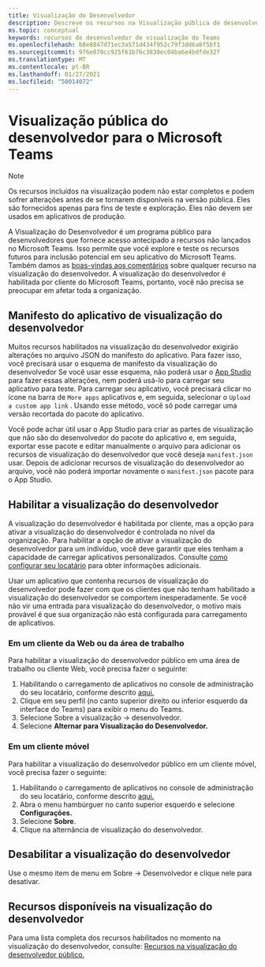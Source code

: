 ```yaml
---
title: Visualização do Desenvolvedor
description: Descreve os recursos na Visualização pública de desenvolvedor do Microsoft Teams
ms.topic: conceptual
keywords: recursos de desenvolvedor de visualização do Teams
ms.openlocfilehash: b8e8847d71ec3a571d434f952c79f3dd6a8f5bf1
ms.sourcegitcommit: 976e870cc925f61b76c3830ec04ba6e4bdfde32f
ms.translationtype: MT
ms.contentlocale: pt-BR
ms.lasthandoff: 01/27/2021
ms.locfileid: "50014072"
---
```

# <a name="public-developer-preview-for-microsoft-teams"></a>Visualização pública do desenvolvedor para o Microsoft Teams

>[!NOTE]
>Os recursos incluídos na visualização podem não estar completos e podem sofrer alterações antes de se tornarem disponíveis na versão pública. Eles são fornecidos apenas para fins de teste e exploração. Eles não devem ser usados em aplicativos de produção.

A Visualização do Desenvolvedor é um programa público para desenvolvedores que fornece acesso antecipado a recursos não lançados no Microsoft Teams. Isso permite que você explore e teste os recursos futuros para inclusão potencial em seu aplicativo do Microsoft Teams. Também damos as [boas-vindas aos comentários](~/feedback.md) sobre qualquer recurso na visualização do desenvolvedor. A visualização do desenvolvedor é habilitada por cliente do Microsoft Teams, portanto, você não precisa se preocupar em afetar toda a organização.

## <a name="developer-preview-app-manifest"></a>Manifesto do aplicativo de visualização do desenvolvedor

Muitos recursos habilitados na visualização do desenvolvedor exigirão alterações no arquivo JSON do manifesto do aplicativo. Para fazer isso, você precisará [](~/resources/schema/manifest-schema-dev-preview.md) usar o esquema de manifesto da visualização do desenvolvedor Se você usar esse esquema, não poderá usar o [App Studio](~/concepts/build-and-test/app-studio-overview.md) para fazer essas alterações, nem poderá usá-lo para carregar seu aplicativo para teste. Para carregar seu aplicativo, você precisará clicar no ícone na barra de `More apps` aplicativos e, em seguida, selecionar o `Upload a custom app link` . Usando esse método, você só pode carregar uma versão recortada do pacote do aplicativo.

Você pode achar útil usar o App Studio para criar as partes de visualização que não são do desenvolvedor do pacote do aplicativo e, em seguida, exportar esse pacote e editar manualmente o arquivo para adicionar os recursos de visualização do desenvolvedor que você deseja `manifest.json` usar. Depois de adicionar recursos de visualização do desenvolvedor ao arquivo, você não poderá importar novamente o `manifest.json` pacote para o App Studio.

## <a name="enable-developer-preview"></a>Habilitar a visualização do desenvolvedor

A visualização do desenvolvedor é habilitada por cliente, mas a opção para ativar a visualização do desenvolvedor é controlada no nível da organização. Para habilitar a opção de ativar a visualização do desenvolvedor para um indivíduo, você deve garantir que eles tenham a capacidade de carregar aplicativos personalizados. Consulte [como configurar seu locatário](~/concepts/build-and-test/prepare-your-o365-tenant.md) para obter informações adicionais.

Usar um aplicativo que contenha recursos de visualização do desenvolvedor pode fazer com que os clientes que não tenham habilitado a visualização do desenvolvedor se comportem inesperadamente. Se você não vir uma entrada para visualização do desenvolvedor, o motivo mais provável é que sua organização não está configurada para carregamento de aplicativos.

### <a name="on-a-desktop-or-web-client"></a>Em um cliente da Web ou da área de trabalho

Para habilitar a visualização do desenvolvedor público em uma área de trabalho ou cliente Web, você precisa fazer o seguinte:

1. Habilitando o carregamento de aplicativos no console de administração do seu locatário, conforme descrito [aqui.](~/concepts/build-and-test/prepare-your-o365-tenant.md)
1. Clique em seu perfil (no canto superior direito ou inferior esquerdo da interface do Teams) para exibir o menu do Teams.
1. Selecione Sobre a visualização → desenvolvedor.
1. Selecione **Alternar para Visualização do Desenvolvedor.**

### <a name="on-a-mobile-client"></a>Em um cliente móvel

Para habilitar a visualização do desenvolvedor público em um cliente móvel, você precisa fazer o seguinte:

1. Habilitando o carregamento de aplicativos no console de administração do seu locatário, conforme descrito [aqui.](~/concepts/build-and-test/prepare-your-o365-tenant.md)
1. Abra o menu hambúrguer no canto superior esquerdo e selecione **Configurações.**
1. Selecione **Sobre**.
1. Clique na alternância de visualização do desenvolvedor.

## <a name="disable-developer-preview"></a>Desabilitar a visualização do desenvolvedor

Use o mesmo item de menu em Sobre → Desenvolvedor e clique nele para desativar.

## <a name="features-available-in-developer-preview"></a>Recursos disponíveis na visualização do desenvolvedor

Para uma lista completa dos recursos habilitados no momento na visualização do desenvolvedor, consulte: [Recursos na visualização do desenvolvedor público.](../../resources/dev-preview/developer-preview-features.md)
